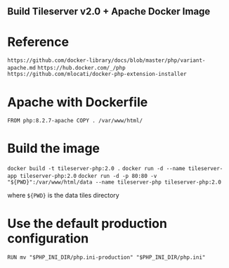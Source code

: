 ## Build Tileserver v2.0 + Apache Docker Image

# Reference

`https://github.com/docker-library/docs/blob/master/php/variant-apache.md`
`https://hub.docker.com/_/php`
`https://github.com/mlocati/docker-php-extension-installer`

# Apache with Dockerfile

`FROM php:8.2.7-apache
COPY . /var/www/html/`

# Build the image

`docker build -t tileserver-php:2.0 .`
`docker run -d --name tileserver-app tileserver-php:2.0`
`docker run -d -p 80:80 -v "${PWD}":/var/www/html/data --name tileserver-php tileserver-php:2.0`

where `${PWD}` is the data tiles directory

# Use the default production configuration

`RUN mv "$PHP_INI_DIR/php.ini-production" "$PHP_INI_DIR/php.ini"`
